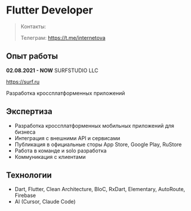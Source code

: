 # Flutter Developer

> Контакты:
>
>Телеграм: https://t.me/internetova

## Опыт работы

**02.08.2021 - NOW**  SURFSTUDIO LLC

https://surf.ru

Разработка кроссплатформенных приложений


## Экспертиза

- Разработка кроссплатформенных мобильных приложений для бизнеса
- Интеграция с внешними API и сервисами
- Публикация в официальные сторы App Store, Google Play, RuStore
- Работа в команде и solo разработка
- Коммуникация с клиентами

## Технологии

- Dart, Flutter, Clean Architecture, BloC, RxDart, Elementary, AutoRoute, Firebase
- AI (Cursor, Claude Code)

